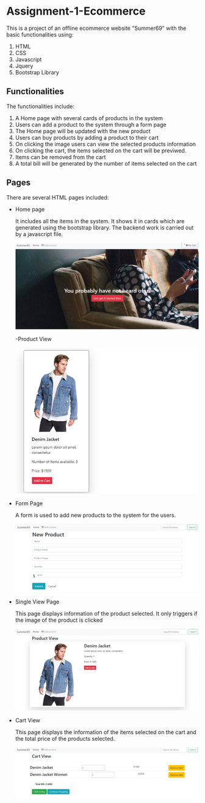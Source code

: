 # Assignment-1-Ecommerce
This is a project of an offline ecommerce website "Summer69" with the basic functionalities using:
1. HTML
2. CSS
3. Javascript
4. Jquery
5. Bootstrap Library

## Functionalities
The functionalities include: 
1. A Home page with several cards of products in the system
2. Users can add a product to the system through a form page
3. The Home page will be updated with the new product
4. Users can buy products by adding a product to their cart
5. On clicking the image users can view the selected products information
6. On clicking the cart, the items selected on the cart will be previwed.
7. Items can be removed from the cart 
8. A total bill will be generated by the number of items selected on the cart

## Pages
There are several HTML pages included:
* Home page

    It includes all the items in the system. It shows it in cards which are generated using the bootstrap library. The backend work is carried out by a javascript file. 

    <img src="img/screenshots/openingPage.png">

    -Product View

    <img src="img/screenshots/HomePage.png">

* Form Page

    A form is used to add new products to the system for the users. 

   <img src="img/screenshots/FormPage.png">

* Single View Page

    This page displays information of the product selected. It only triggers if the image of the product is clicked

    <img src="img/screenshots/SinglePage.png">

* Cart View

    This page displays the information of the items selected on the cart and the total price of the products selected.  

    <img src="img/screenshots/CartView.png">


